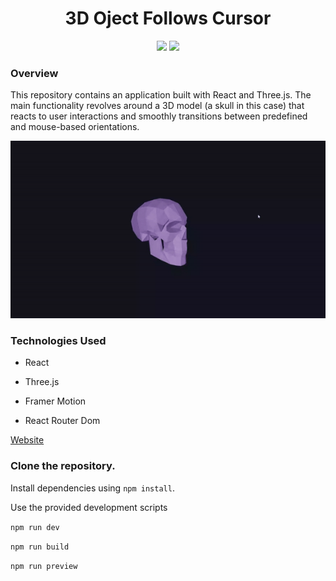 <div align='center'>

# 3D Oject Follows Cursor


![](https://img.shields.io/badge/Three.js-r162-purple) ![](https://img.shields.io/badge/React-18.2.0-blue)  


</div>

### Overview

This repository contains an application built with React and Three.js. The main functionality revolves around a 3D model (a skull in this case) that reacts to user interactions and smoothly transitions between predefined and mouse-based orientations.

<div align="center">
    <img src="src/assets/skull.gif"/>
</div>


### Technologies Used

- React

- Three.js

- Framer Motion

- React Router Dom

[Website](https://3d-object-follows-cursor.netlify.app/)

</div>


### Clone the repository.

Install dependencies using `npm install`.

Use the provided development scripts 

`npm run dev`

`npm run build`

`npm run preview`
